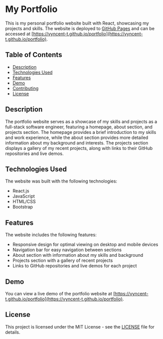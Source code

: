 # My Portfolio

This is my personal portfolio website built with React, showcasing my projects and skills. The website is deployed to [GitHub Pages](https://pages.github.com/) and can be accessed at [https://vyncent-t.github.io/portfolio](https://vyncent-t.github.io/portfolio).

## Table of Contents

- [Description](#description)
- [Technologies Used](#technologies-used)
- [Features](#features)
- [Demo](#demo)
- [Contributing](#contributing)
- [License](#license)

## Description

The portfolio website serves as a showcase of my skills and projects as a full-stack software engineer, featuring a homepage, about section, and projects section.
The homepage provides a brief introduction to my skills and work experience, while the about section provides more detailed information about my background and interests.
The projects section displays a gallery of my recent projects, along with links to their GitHub repositories and live demos.

## Technologies Used

The website was built with the following technologies:

- React.js
- JavaScript
- HTML/CSS
- Bootstrap

## Features

The website includes the following features:

- Responsive design for optimal viewing on desktop and mobile devices
- Navigation bar for easy navigation between sections
- About section with information about my skills and background
- Projects section with a gallery of recent projects
- Links to GitHub repositories and live demos for each project

## Demo

You can view a live demo of the portfolio website at [https://vyncent-t.github.io/portfolio](https://vyncent-t.github.io/portfolio).

## License

This project is licensed under the MIT License - see the [LICENSE](LICENSE) file for details.
